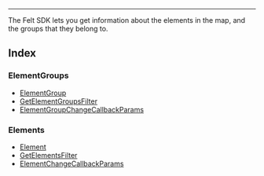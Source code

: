 ***

The Felt SDK lets you get information about the elements in the map, and the
groups that they belong to.

## Index

### ElementGroups

* [ElementGroup](ElementGroup.md)
* [GetElementGroupsFilter](GetElementGroupsFilter.md)
* [ElementGroupChangeCallbackParams](ElementGroupChangeCallbackParams.md)

### Elements

* [Element](Element.md)
* [GetElementsFilter](GetElementsFilter.md)
* [ElementChangeCallbackParams](ElementChangeCallbackParams.md)
